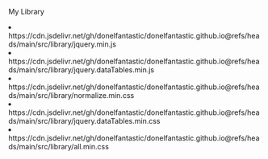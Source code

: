 My Library
<li>https://cdn.jsdelivr.net/gh/donelfantastic/donelfantastic.github.io@refs/heads/main/src/library/jquery.min.js</li>

<li>https://cdn.jsdelivr.net/gh/donelfantastic/donelfantastic.github.io@refs/heads/main/src/library/jquery.dataTables.min.js</li>

<li>https://cdn.jsdelivr.net/gh/donelfantastic/donelfantastic.github.io@refs/heads/main/src/library/normalize.min.css</li>

<li>https://cdn.jsdelivr.net/gh/donelfantastic/donelfantastic.github.io@refs/heads/main/src/library/jquery.dataTables.min.css</li>

<li>https://cdn.jsdelivr.net/gh/donelfantastic/donelfantastic.github.io@refs/heads/main/src/library/all.min.css</li>
